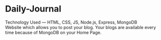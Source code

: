 # Daily-Journal
Technology Used — HTML, CSS, JS, Node.js, Express, MongoDB
<br>
Website which allows you to post your blog. Your blogs are available every time because of MongoDB on your Home Page.
